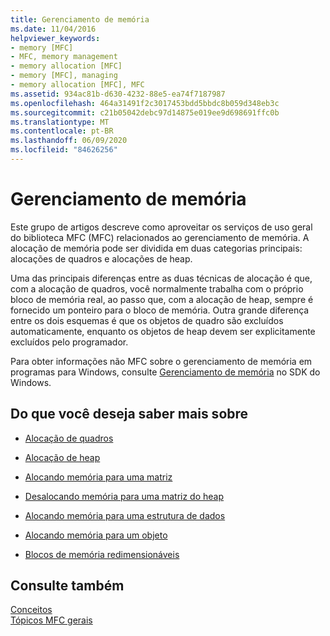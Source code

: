 ```yaml
---
title: Gerenciamento de memória
ms.date: 11/04/2016
helpviewer_keywords:
- memory [MFC]
- MFC, memory management
- memory allocation [MFC]
- memory [MFC], managing
- memory allocation [MFC], MFC
ms.assetid: 934ac81b-d630-4232-88e5-ea74f7187987
ms.openlocfilehash: 464a31491f2c3017453bdd5bbdc8b059d348eb3c
ms.sourcegitcommit: c21b05042debc97d14875e019ee9d698691ffc0b
ms.translationtype: MT
ms.contentlocale: pt-BR
ms.lasthandoff: 06/09/2020
ms.locfileid: "84626256"
---
```

# <a name="memory-management"></a>Gerenciamento de memória

Este grupo de artigos descreve como aproveitar os serviços de uso geral do biblioteca MFC (MFC) relacionados ao gerenciamento de memória. A alocação de memória pode ser dividida em duas categorias principais: alocações de quadros e alocações de heap.

Uma das principais diferenças entre as duas técnicas de alocação é que, com a alocação de quadros, você normalmente trabalha com o próprio bloco de memória real, ao passo que, com a alocação de heap, sempre é fornecido um ponteiro para o bloco de memória. Outra grande diferença entre os dois esquemas é que os objetos de quadro são excluídos automaticamente, enquanto os objetos de heap devem ser explicitamente excluídos pelo programador.

Para obter informações não MFC sobre o gerenciamento de memória em programas para Windows, consulte [Gerenciamento de memória](/windows/win32/memory/memory-management) no SDK do Windows.

## <a name="what-do-you-want-to-know-more-about"></a>Do que você deseja saber mais sobre

- [Alocação de quadros](memory-management-frame-allocation.md)

- [Alocação de heap](memory-management-heap-allocation.md)

- [Alocando memória para uma matriz](memory-management-examples.md)

- [Desalocando memória para uma matriz do heap](memory-management-examples.md)

- [Alocando memória para uma estrutura de dados](memory-management-examples.md)

- [Alocando memória para um objeto](memory-management-examples.md)

- [Blocos de memória redimensionáveis](memory-management-resizable-memory-blocks.md)

## <a name="see-also"></a>Consulte também

[Conceitos](mfc-concepts.md)<br/>
[Tópicos MFC gerais](general-mfc-topics.md)
